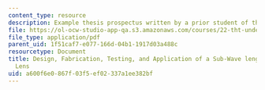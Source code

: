 ```yaml
---
content_type: resource
description: Example thesis prospectus written by a prior student of the course.
file: https://ol-ocw-studio-app-qa.s3.amazonaws.com/courses/22-tht-undergraduate-thesis-tutorial-fall-2015/a600f6e0867f03f5ef02337a1ee382bf_MIT22_THTF15_prosp_sam4.pdf
file_type: application/pdf
parent_uid: 1f51caf7-e077-166d-04b1-1917d03a488c
resourcetype: Document
title: Design, Fabrication, Testing, and Application of a Sub-Wave length Microwave
  Lens
uid: a600f6e0-867f-03f5-ef02-337a1ee382bf
---
```

